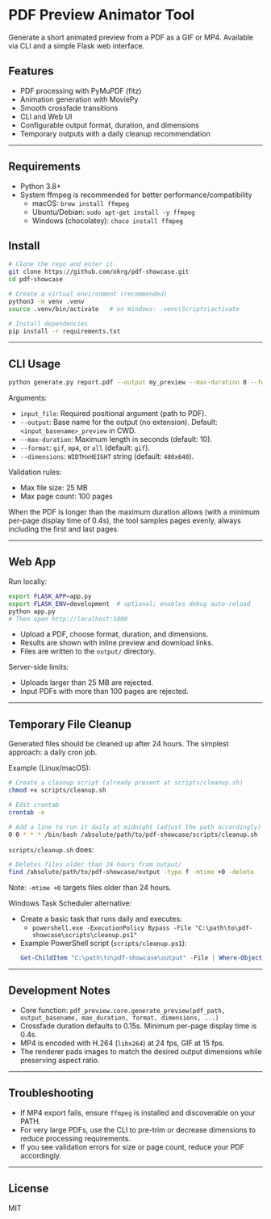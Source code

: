 # PDF Preview Animator Tool

Generate a short animated preview from a PDF as a GIF or MP4. Available via CLI and a simple Flask web interface.

## Features

- PDF processing with PyMuPDF (fitz)
- Animation generation with MoviePy
- Smooth crossfade transitions
- CLI and Web UI
- Configurable output format, duration, and dimensions
- Temporary outputs with a daily cleanup recommendation

---

## Requirements

- Python 3.8+
- System ffmpeg is recommended for better performance/compatibility
  - macOS: `brew install ffmpeg`
  - Ubuntu/Debian: `sudo apt-get install -y ffmpeg`
  - Windows (chocolatey): `choco install ffmpeg`

## Install

```bash
# Clone the repo and enter it
git clone https://github.com/okrg/pdf-showcase.git
cd pdf-showcase

# Create a virtual environment (recommended)
python3 -m venv .venv
source .venv/bin/activate   # on Windows: .venv\Scripts\activate

# Install dependencies
pip install -r requirements.txt
```

---

## CLI Usage

```bash
python generate.py report.pdf --output my_preview --max-duration 8 --format mp4 --dimensions 480x640
```

Arguments:

- `input_file`: Required positional argument (path to PDF).
- `--output`: Base name for the output (no extension). Default: `<input_basename>_preview` in CWD.
- `--max-duration`: Maximum length in seconds (default: 10).
- `--format`: `gif`, `mp4`, or `all` (default: `gif`).
- `--dimensions`: `WIDTHxHEIGHT` string (default: `480x640`).

Validation rules:

- Max file size: 25 MB
- Max page count: 100 pages

When the PDF is longer than the maximum duration allows (with a minimum per-page display time of 0.4s), the tool samples pages evenly, always including the first and last pages.

---

## Web App

Run locally:

```bash
export FLASK_APP=app.py
export FLASK_ENV=development  # optional; enables debug auto-reload
python app.py
# Then open http://localhost:5000
```

- Upload a PDF, choose format, duration, and dimensions.
- Results are shown with inline preview and download links.
- Files are written to the `output/` directory.

Server-side limits:

- Uploads larger than 25 MB are rejected.
- Input PDFs with more than 100 pages are rejected.

---

## Temporary File Cleanup

Generated files should be cleaned up after 24 hours. The simplest approach: a daily cron job.

Example (Linux/macOS):

```bash
# Create a cleanup script (already present at scripts/cleanup.sh)
chmod +x scripts/cleanup.sh

# Edit crontab
crontab -e

# Add a line to run it daily at midnight (adjust the path accordingly)
0 0 * * * /bin/bash /absolute/path/to/pdf-showcase/scripts/cleanup.sh
```

`scripts/cleanup.sh` does:

```bash
# Deletes files older than 24 hours from output/
find /absolute/path/to/pdf-showcase/output -type f -mtime +0 -delete
```

Note: `-mtime +0` targets files older than 24 hours.

Windows Task Scheduler alternative:

- Create a basic task that runs daily and executes:
  - `powershell.exe -ExecutionPolicy Bypass -File "C:\path\to\pdf-showcase\scripts\cleanup.ps1"`
- Example PowerShell script (`scripts/cleanup.ps1`):
  ```powershell
  Get-ChildItem "C:\path\to\pdf-showcase\output" -File | Where-Object { $_.LastWriteTime -lt (Get-Date).AddDays(-1) } | Remove-Item -Force
  ```

---

## Development Notes

- Core function: `pdf_preview.core.generate_preview(pdf_path, output_basename, max_duration, format, dimensions, ...)`
- Crossfade duration defaults to 0.15s. Minimum per-page display time is 0.4s.
- MP4 is encoded with H.264 (`libx264`) at 24 fps, GIF at 15 fps.
- The renderer pads images to match the desired output dimensions while preserving aspect ratio.

---

## Troubleshooting

- If MP4 export fails, ensure `ffmpeg` is installed and discoverable on your PATH.
- For very large PDFs, use the CLI to pre-trim or decrease dimensions to reduce processing requirements.
- If you see validation errors for size or page count, reduce your PDF accordingly.

---

## License

MIT
